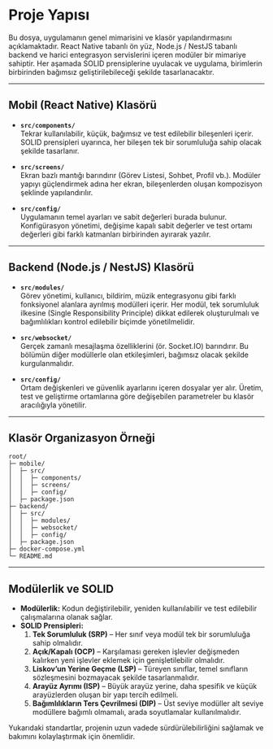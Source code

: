 # Proje Yapısı

Bu dosya, uygulamanın genel mimarisini ve klasör yapılandırmasını açıklamaktadır. React Native tabanlı ön yüz, Node.js / NestJS tabanlı backend ve harici entegrasyon servislerini içeren modüler bir mimariye sahiptir. Her aşamada SOLID prensiplerine uyulacak ve uygulama, birimlerin birbirinden bağımsız geliştirilebileceği şekilde tasarlanacaktır.

---

## Mobil (React Native) Klasörü

- **`src/components/`**  
  Tekrar kullanılabilir, küçük, bağımsız ve test edilebilir bileşenleri içerir. SOLID prensipleri uyarınca, her bileşen tek bir sorumluluğa sahip olacak şekilde tasarlanır.

- **`src/screens/`**  
  Ekran bazlı mantığı barındırır (Görev Listesi, Sohbet, Profil vb.). Modüler yapıyı güçlendirmek adına her ekran, bileşenlerden oluşan kompozisyon şeklinde yapılandırılır.

- **`src/config/`**  
  Uygulamanın temel ayarları ve sabit değerleri burada bulunur. Konfigürasyon yönetimi, değişime kapalı sabit değerler ve test ortamı değerleri gibi farklı katmanları birbirinden ayırarak yazılır.

---

## Backend (Node.js / NestJS) Klasörü

- **`src/modules/`**  
  Görev yönetimi, kullanıcı, bildirim, müzik entegrasyonu gibi farklı fonksiyonel alanlara ayrılmış modülleri içerir. Her modül, tek sorumluluk ilkesine (Single Responsibility Principle) dikkat edilerek oluşturulmalı ve bağımlılıkları kontrol edilebilir biçimde yönetilmelidir.

- **`src/websocket/`**  
  Gerçek zamanlı mesajlaşma özelliklerini (ör. Socket.IO) barındırır. Bu bölümün diğer modüllerle olan etkileşimleri, bağımsız olacak şekilde kurgulanmalıdır.

- **`src/config/`**  
  Ortam değişkenleri ve güvenlik ayarlarını içeren dosyalar yer alır. Üretim, test ve geliştirme ortamlarına göre değişebilen parametreler bu klasör aracılığıyla yönetilir.

---

## Klasör Organizasyon Örneği

```
root/
├─ mobile/
│  ├─ src/
│  │  ├─ components/
│  │  ├─ screens/
│  │  ├─ config/
│  ├─ package.json
├─ backend/
│  ├─ src/
│  │  ├─ modules/
│  │  ├─ websocket/
│  │  ├─ config/
│  ├─ package.json
├─ docker-compose.yml
└─ README.md
```

---

## Modülerlik ve SOLID

- **Modülerlik:** Kodun değiştirilebilir, yeniden kullanılabilir ve test edilebilir çalışmalarına olanak sağlar.  
- **SOLID Prensipleri:**  
  1. **Tek Sorumluluk (SRP)** – Her sınıf veya modül tek bir sorumluluğa sahip olmalıdır.  
  2. **Açık/Kapalı (OCP)** – Karşılaması gereken işlevler değişmeden kalırken yeni işlevler eklemek için genişletilebilir olmalıdır.  
  3. **Liskov’un Yerine Geçme (LSP)** – Türeyen sınıflar, temel sınıfların sözleşmesini bozmayacak şekilde tasarlanmalıdır.  
  4. **Arayüz Ayrımı (ISP)** – Büyük arayüz yerine, daha spesifik ve küçük arayüzlerden oluşan bir yapı tercih edilmeli.  
  5. **Bağımlılıkların Ters Çevrilmesi (DIP)** – Üst seviye modüller alt seviye modüllere bağımlı olmamalı, arada soyutlamalar kullanılmalıdır.

Yukarıdaki standartlar, projenin uzun vadede sürdürülebilirliğini sağlamak ve bakımını kolaylaştırmak için önemlidir.  